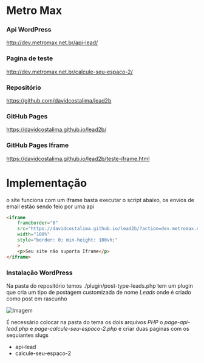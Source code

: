 # Metro Max

### Api WordPress
http://dev.metromax.net.br/api-lead/

### Pagina de teste
http://dev.metromax.net.br/calcule-seu-espaco-2/

### Repositório
https://github.com/davidcostalima/lead2b

### GitHub Pages
https://davidcostalima.github.io/lead2b/

### GitHub Pages Iframe
https://davidcostalima.github.io/lead2b/teste-iframe.html

# Implementação

o site funciona com um iframe basta executar o script abaixo, os envios de email estão sendo feio por uma api

~~~html
<iframe 
    frameborder="0" 
    src="https://davidcostalima.github.io/lead2b/?action=dev.metromax.net.br/api-lead&api_key=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" 
    width="100%" 
    style="border: 0; min-height: 100vh;"
    >
    <p>Seu site não suporta Iframe</p>
</iframe>
~~~

### Instalação WordPress 
Na pasta do repositório temos ./plugin/post-type-leads.php tem um plugin que cria
um tipo de postagem customizada de nome *Leads* onde é criado como post em rascunho

![Imagem](https://i.imgur.com/d7KAGRN.png)

É necessário colocar na pasta do tema os dois arquivos *PHP* o *page-api-lead.php* e *page-calcule-seu-espaco-2.php* e criar duas paginas com os sequiantes slugs

- api-lead
- calcule-seu-espaco-2